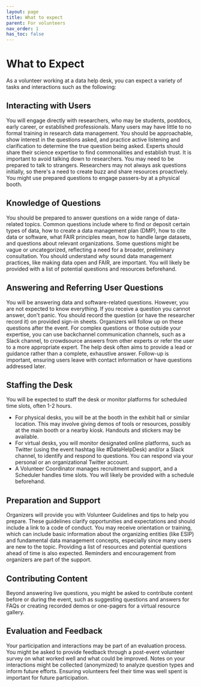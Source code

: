 ```yaml
---
layout: page
title: What to expect
parent: For volunteers
nav_order: 1
has_toc: false
---
```


# What to Expect

As a volunteer working at a data help desk, you can expect a variety of tasks
and interactions such as the following:

## Interacting with Users

You will engage directly with researchers, who may be students, postdocs, early
career, or established professionals. Many users may have little to no formal
training in research data management. You should be approachable, show interest
in the questions asked, and practice active listening and clarification to
determine the true question being asked. Experts should share their science
expertise to find commonalities and establish trust. It is important to avoid
talking down to researchers. You may need to be prepared to talk to strangers.
Researchers may not always ask questions initially, so there's a need to create
buzz and share resources proactively. You might use prepared questions to engage
passers-by at a physical booth.

## Knowledge of Questions

You should be prepared to answer questions on a wide range of data-related
topics. Common questions include where to find or deposit certain types of data,
how to create a data management plan (DMP), how to cite data or software, what
FAIR principles mean, how to handle large datasets, and questions about relevant
organizations. Some questions might be vague or uncategorized, reflecting a need
for a broader, preliminary consultation. You should understand _why_ sound data
management practices, like making data open and FAIR, are important. You will
likely be provided with a list of potential questions and resources beforehand.

## Answering and Referring User Questions

You will be answering data and software-related questions. However, you are not
expected to know everything. If you receive a question you cannot answer, don't
panic. You should record the question (or have the researcher record it) on
provided sign-in sheets. Organizers will follow up on these questions after the
event. For complex questions or those outside your expertise, you can use
backchannel communication channels, such as a Slack channel, to crowdsource
answers from other experts or refer the user to a more appropriate expert. The
help desk often aims to provide a lead or guidance rather than a complete,
exhaustive answer. Follow-up is important, ensuring users leave with contact
information or have questions addressed later.

## Staffing the Desk

You will be expected to staff the desk or monitor platforms for scheduled time
slots, often 1-2 hours.

-   For physical desks, you will be at the booth in the exhibit hall or similar
    location. This may involve giving demos of tools or resources, possibly at
    the main booth or a nearby kiosk. Handouts and stickers may be available.
-   For virtual desks, you will monitor designated online platforms, such as
    Twitter (using the event hashtag like #DataHelpDesk) and/or a Slack channel,
    to identify and respond to questions. You can respond via your personal or
    an organizational Twitter account.
-   A Volunteer Coordinator manages recruitment and support, and a Scheduler
    handles time slots. You will likely be provided with a schedule beforehand.

## Preparation and Support

Organizers will provide you with Volunteer Guidelines and tips to help you
prepare. These guidelines clarify opportunities and expectations and should
include a link to a code of conduct. You may receive orientation or training,
which can include basic information about the organizing entities (like ESIP)
and fundamental data management concepts, especially since many users are new to
the topic. Providing a list of resources and potential questions ahead of time
is also expected. Reminders and encouragement from organizers are part of the
support.

## Contributing Content

Beyond answering live questions, you might be asked to contribute content before
or during the event, such as suggesting questions and answers for FAQs or
creating recorded demos or one-pagers for a virtual resource gallery.

## Evaluation and Feedback

Your participation and interactions may be part of an evaluation process. You
might be asked to provide feedback through a post-event volunteer survey on what
worked well and what could be improved. Notes on your interactions might be
collected (anonymized) to analyze question types and inform future efforts.
Ensuring volunteers feel their time was well spent is important for future
participation.
